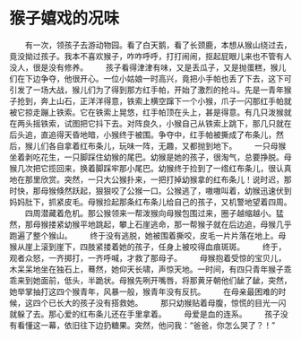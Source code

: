 # 猴子嬉戏的况味
　　有一次，领孩子去游动物园。看了白天鹅，看了长颈鹿，本想从猴山绕过去，竟没拗过孩子。我本不喜欢猴子，咋咋呼呼，打打闹闹，抠起屁眼儿来也不管有人没人，很是没有修养。 
　　孩子看得津津有味，又是丢瓜子，又是抛蛋糕，猴儿们在下边争夺，他很开心。一位小姑娘一时高兴，竟把小手帕也丢了下去，这下可引发了一场大战，猴儿们为了得到那方红手帕，开始了激烈的抢斗。先是一青年猴子抢到，奔上山石，正洋洋得意，铁索上横空蹿下一个小猴，爪子一闪那红手帕就被它掠走蹦上铁索。它在铁索上晃悠，红手帕顶在头上，甚是得意。有几只泼猴就在两头摇铁索，试图把它抖下去。对阵良久，小猴自己从铁索上跳下，那几只就在后头追，直追得天昏地暗，小猴终于被围。争夺中，红手帕被撕成了布条儿，然后，猴儿们各自拿着红布条儿，玩味一阵，无趣，又都抛到地下。 
　　一只母猴坐着剥吃花生，一只脚踩住幼猴的尾巴。幼猴是她的孩子，很淘气，总要挣脱。母猴几次把它揽回来，换着脚踩牢那小尾巴。幼猴终于捡到了一绺红布条儿，很认真地在那里欣赏。突然，一只大公猴扑来，一把打掉幼猴拿的红布条儿！说时迟，那时快，那母猴倏然跃起，狠狠咬了公猴一口。公猴逃了，嗷嗷叫着，幼猴迅速伏到妈妈肚下，抓紧皮毛。母猴捡起那条红布条儿给自己的孩子，又机警地望着四周。 
　　四周潜藏着危机。那公猴领来一帮泼猴向母猴包围过来，圈子越缩越小。猛然，那母猴搂紧幼猴平地跳起，攀上石崖逃命，那一帮猴子就在后边追，母猴几乎跑遍了整个猴山。 
　　终于没有逃脱，她被围着撕咬，皮毛一片片落在地上。母猴从崖上滚到崖下，四肢紧搂着她的孩子，任身上被咬得血痕斑斑。 
　　终于，观者众怒，一齐掷打，一齐呼喊，才救了那母子。 
　　母猴抱着受惊的宝贝儿，木呆呆地坐在独石上，蓦然，她仰天长啸，声惊天地。一时间，有四只青年猴子乖乖来到她面前，低头，半跪状。母猴先咧开嘴唇，将那黄牙朝他们龇了龇，突然，她举掌抽打这四个猴青年，风暴一般，猴青年没有反抗。 
　　在母亲最困难的时候，这四个已长大的孩子没有搭救她。 
　　那只幼猴贴着母腹，惊慌的目光一闪就躲了去。那心爱的红布条儿还在手里拿着。 
　　母爱是血的连系。 
　　孩子没有看懂这一幕，依旧往下边扔糖果。突然，他问我：“爸爸，你怎么哭了？！”
 